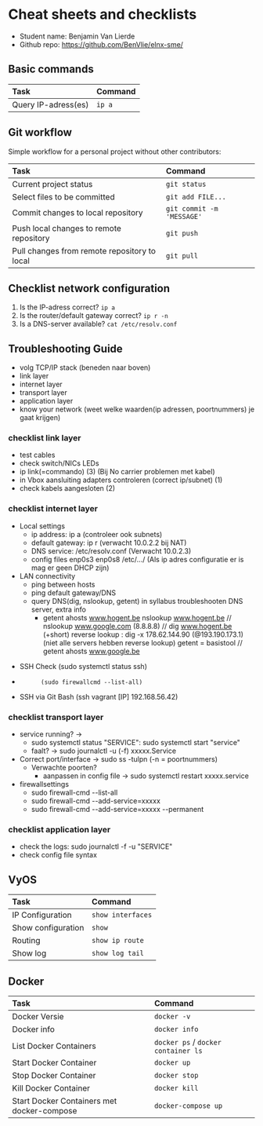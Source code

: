 # Cheat sheets and checklists

- Student name: Benjamin Van Lierde
- Github repo: https://github.com/BenVlie/elnx-sme/

## Basic commands

| Task                | Command |
| :---                | :---    |
| Query IP-adress(es) | `ip a`  |

## Git workflow

Simple workflow for a personal project without other contributors:

| Task                                         | Command                   |
| :---                                         | :---                      |
| Current project status                       | `git status`              |
| Select files to be committed                 | `git add FILE...`         |
| Commit changes to local repository           | `git commit -m 'MESSAGE'` |
| Push local changes to remote repository      | `git push`                |
| Pull changes from remote repository to local | `git pull`                |

## Checklist network configuration

1. Is the IP-adress correct? `ip a`
2. Is the router/default gateway correct? `ip r -n`
3. Is a DNS-server available? `cat /etc/resolv.conf`


## Troubleshooting Guide
- volg TCP/IP stack (beneden naar boven)
- link layer
- internet layer
- transport layer
- application layer
- know your network (weet welke waarden(ip adressen, poortnummers) je gaat krijgen)

### checklist link layer
   - test cables
   - check switch/NICs LEDs
   - ip link(=commando) (3) (Bij No carrier problemen met kabel)
   - in Vbox aansluiting adapters controleren (correct ip/subnet) (1)
   - check kabels aangesloten (2)

### checklist internet layer
   - Local settings
     - ip address: ip a (controleer ook subnets)
     - default gateway: ip r (verwacht 10.0.2.2 bij NAT)
     - DNS service: /etc/resolv.conf (Verwacht 10.0.2.3)
     - config files enp0s3 enp0s8 /etc/.../ (Als ip adres configuratie er is mag er geen DHCP zijn)
   - LAN connectivity
     - ping between hosts
     - ping default gateway/DNS
     - query DNS(dig, nslookup, getent) in syllabus troubleshooten DNS server, extra info
       - getent ahosts www.hogent.be
                 nslookup www.hogent.be // nslookup www.google.com (8.8.8.8) // dig www.hogent.be (+short)
                 reverse lookup : dig -x 178.62.144.90 (@193.190.173.1) (niet alle servers hebben reverse lookup)
                 getent = basistool // getent ahosts www.google.be
* SSH Check (sudo systemctl status ssh)
*           (sudo firewallcmd --list-all)
* SSH via Git Bash (ssh vagrant [IP] 192.168.56.42)

### checklist transport layer
   - service running? ->
      - sudo systemctl status "SERVICE": sudo systemctl start "service"
      - faalt? -> sudo journalctl -u (-f) xxxxx.Service
   - Correct port/interface -> sudo ss -tulpn (-n = poortnummers)
     - Verwachte poorten?
        - aanpassen in config file
      -> sudo systemctl restart xxxxx.service
   - firewallsettings
      - sudo firewall-cmd --list-all
      - sudo firewall-cmd --add-service=xxxxx
      - sudo firewall-cmd --add-service=xxxxx --permanent

### checklist application layer
   - check the logs: sudo journalctl -f -u "SERVICE"
   - check config file syntax


## VyOS

| Task              | Command           |
| :---              | :---              |
| IP Configuration  | `show interfaces` |
| Show configuration|`show`             |
| Routing           |`show ip route`    |
| Show log          |`show log tail`    |

## Docker

| Task              | Command           |
| :---              | :---              |
| Docker Versie  | `docker -v` |
| Docker info |`docker info`             |
| List Docker Containers           |`docker ps` / `docker container ls`   |
| Start Docker Container          |`docker up`    |
| Stop Docker Container           |`docker stop`    |
| Kill Docker Container          |`docker kill`    |
| Start Docker Containers met docker-compose          |`docker-compose up`    |
